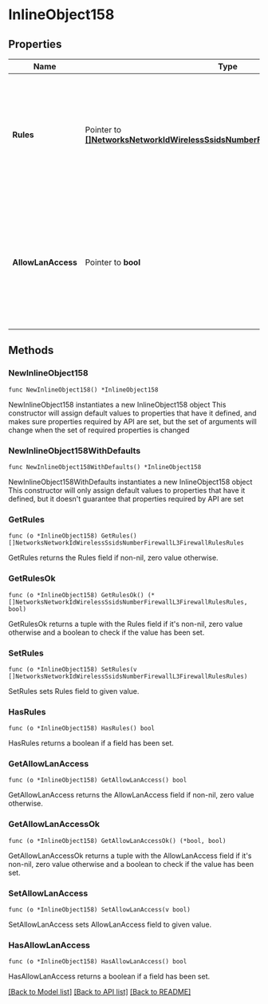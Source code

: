 # InlineObject158

## Properties

Name | Type | Description | Notes
------------ | ------------- | ------------- | -------------
**Rules** | Pointer to [**[]NetworksNetworkIdWirelessSsidsNumberFirewallL3FirewallRulesRules**](NetworksNetworkIdWirelessSsidsNumberFirewallL3FirewallRulesRules.md) | An ordered array of the firewall rules for this SSID (not including the local LAN access rule or the default rule) | [optional] 
**AllowLanAccess** | Pointer to **bool** | Allow wireless client access to local LAN (boolean value - true allows access and false denies access) (optional) | [optional] 

## Methods

### NewInlineObject158

`func NewInlineObject158() *InlineObject158`

NewInlineObject158 instantiates a new InlineObject158 object
This constructor will assign default values to properties that have it defined,
and makes sure properties required by API are set, but the set of arguments
will change when the set of required properties is changed

### NewInlineObject158WithDefaults

`func NewInlineObject158WithDefaults() *InlineObject158`

NewInlineObject158WithDefaults instantiates a new InlineObject158 object
This constructor will only assign default values to properties that have it defined,
but it doesn't guarantee that properties required by API are set

### GetRules

`func (o *InlineObject158) GetRules() []NetworksNetworkIdWirelessSsidsNumberFirewallL3FirewallRulesRules`

GetRules returns the Rules field if non-nil, zero value otherwise.

### GetRulesOk

`func (o *InlineObject158) GetRulesOk() (*[]NetworksNetworkIdWirelessSsidsNumberFirewallL3FirewallRulesRules, bool)`

GetRulesOk returns a tuple with the Rules field if it's non-nil, zero value otherwise
and a boolean to check if the value has been set.

### SetRules

`func (o *InlineObject158) SetRules(v []NetworksNetworkIdWirelessSsidsNumberFirewallL3FirewallRulesRules)`

SetRules sets Rules field to given value.

### HasRules

`func (o *InlineObject158) HasRules() bool`

HasRules returns a boolean if a field has been set.

### GetAllowLanAccess

`func (o *InlineObject158) GetAllowLanAccess() bool`

GetAllowLanAccess returns the AllowLanAccess field if non-nil, zero value otherwise.

### GetAllowLanAccessOk

`func (o *InlineObject158) GetAllowLanAccessOk() (*bool, bool)`

GetAllowLanAccessOk returns a tuple with the AllowLanAccess field if it's non-nil, zero value otherwise
and a boolean to check if the value has been set.

### SetAllowLanAccess

`func (o *InlineObject158) SetAllowLanAccess(v bool)`

SetAllowLanAccess sets AllowLanAccess field to given value.

### HasAllowLanAccess

`func (o *InlineObject158) HasAllowLanAccess() bool`

HasAllowLanAccess returns a boolean if a field has been set.


[[Back to Model list]](../README.md#documentation-for-models) [[Back to API list]](../README.md#documentation-for-api-endpoints) [[Back to README]](../README.md)


